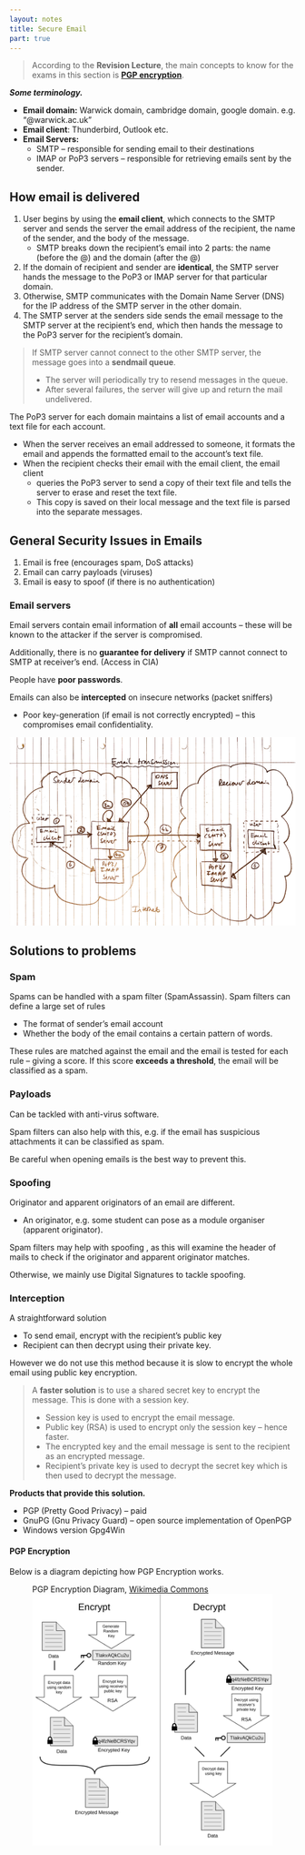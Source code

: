 ```yaml
---
layout: notes
title: Secure Email
part: true
---
```


> According to the **Revision Lecture**, the main concepts to know for the exams in this section is **[PGP encryption](#interception)**.

***Some terminology.***

- **Email domain:** Warwick domain, cambridge domain, google domain. e.g. “@warwick.ac.uk”
- **Email client**: Thunderbird, Outlook etc.
- **Email Servers:** 
  - SMTP – responsible for sending email to their 	destinations
  - IMAP or PoP3 servers – responsible for retrieving emails sent by the sender.

## How email is delivered

1. User begins by using the **email client**, which connects to the SMTP server and sends the server the email address of the recipient, the name of the sender, and the body of the message.
   - SMTP breaks down the recipient’s email into 2 parts: the name (before the @) and the domain (after the @)
2. If the domain of recipient and sender are **identical**, the SMTP server hands the message to the PoP3 or IMAP server for that particular domain.
3. Otherwise, SMTP communicates with the Domain Name Server (DNS) for the IP address of the SMTP server in the other domain.
4. The SMTP server at the senders side sends the email message to the SMTP server at the recipient’s end, which then hands the message to the PoP3 server for the recipient’s domain.

> If SMTP server cannot connect to the other SMTP server, the message goes into a **sendmail queue**.
>
> - The server will periodically try to resend messages in the queue. 
> - After several failures, the server will give up and return the mail undelivered.

The PoP3 server for each domain maintains a list of email accounts and a text file for each account. 

- When the server receives an email addressed to someone, it formats the email and appends the formatted email to the account’s text file.
- When the recipient checks their email with the email client, the email client
  - queries the PoP3 server to send a copy of their text file and tells the server to erase and reset the text file.
  - This copy is saved on their local message and the text file is parsed into the separate messages.

## General Security Issues in Emails

1. Email is free (encourages spam, DoS attacks)
2. Email can carry payloads (viruses)
3. Email is easy to spoof (if there is no authentication)

### Email servers

Email servers contain email information of **all** email accounts – these will be known to the attacker if the server is compromised.

Additionally, there is no **guarantee for delivery** if SMTP cannot connect to SMTP at receiver’s end. (Access in CIA)

People have **poor passwords**. 

Emails can also be **intercepted** on insecure networks (packet sniffers)

- Poor key-generation (if email is not correctly encrypted) – this compromises email confidentiality.

<img src=".\secure-email.assets\emailServers.png" alt="emailServers" style="zoom:67%;" />

## Solutions to problems

### Spam

Spams can be handled with a spam filter (SpamAssassin). Spam filters can define a large set of rules

- The format of sender’s email account
- Whether the body of the email contains a certain pattern of words. 

These rules are matched against the email and the email is tested for each rule – giving a score. If this score **exceeds a threshold**, the email will be classified as a spam.

### Payloads

Can be tackled with anti-virus software.

Spam filters can also help with this, e.g. if the email has suspicious attachments it can be classified as spam. 

Be careful when opening emails is the best way to prevent this.

### Spoofing

Originator and apparent originators of an email are different.

- An originator, e.g. some student can pose as a module organiser (apparent originator).

Spam filters may help with spoofing , as this will examine the header of mails to check if the originator and apparent originator matches.

Otherwise, we mainly use Digital Signatures to tackle spoofing.

### Interception

A straightforward solution

- To send email, encrypt with the recipient’s public key
- Recipient can then decrypt using their private key. 

However we do not use this method because it is slow to encrypt the whole email using public key encryption.

> A **faster solution** is to use a shared secret key to encrypt the message. This is done with a session key.
>
> - Session key is used to encrypt the email message.
> - Public key (RSA) is used to encrypt only the session key – hence faster.
> - The encrypted key and the email message is sent to the recipient as an encrypted message.
> - Recipient’s private key is used to decrypt the secret key which is then used to decrypt the message.

**Products that provide this solution.**

- PGP (Pretty Good Privacy) – paid
- GnuPG (Gnu Privacy Guard) – open source implementation of OpenPGP
- Windows version Gpg4Win

#### PGP Encryption

Below is a diagram depicting how PGP Encryption works. 

<figure>
  <figcaption>PGP Encryption Diagram, <a href="https://en.wikipedia.org/wiki/File:PGP_diagram.svg">Wikimedia Commons</a></figcaption>
  <img src="./secure-email.assets/PGP_diagram.svg"/>
</figure>
